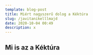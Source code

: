 ```yaml
---
template: blog-post
title: Miért nagyszerű dolog a Kéktúra
slug: /javitanikelllmajd
date: 2020-10-04 00:49
description: x
---
```

## Mi is az a Kéktúra